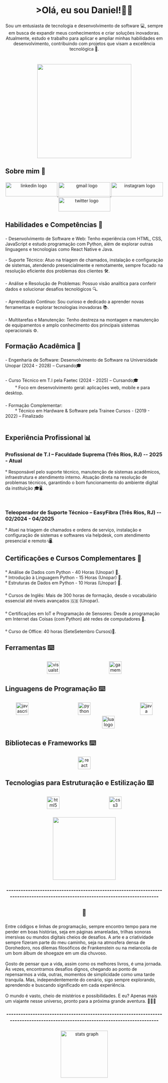<h1 align="center"> >Olá, eu sou Daniel!👨‍💻</h1>

###

<p align="center">Sou um entusiasta de tecnologia e desenvolvimento de software 💻, sempre em busca de expandir meus conhecimentos e criar soluções inovadoras. Atualmente, estudo e trabalho para aplicar e ampliar minhas habilidades em desenvolvimento, contribuindo com projetos que visam a excelência tecnológica 🚀.</p>

###

<br clear="both">

<div align="center">
  <img height="300" src="https://media1.giphy.com/media/v1.Y2lkPTc5MGI3NjExcXgzc20wYTR2c2JpMnF3dmhtOGIzZmpnaHN3ODJvejFyMTZia280YyZlcD12MV9pbnRlcm5hbF9naWZfYnlfaWQmY3Q9Zw/udK21RQeWtaGQ/giphy.gif"  />
</div>

###

<h2 align="left">Sobre mim 👀</h2>

###

<div align="center">
  <a href="https://www.linkedin.com/in/marcos-daniel-245b94352/" target="_blank">
    <img src="https://raw.githubusercontent.com/maurodesouza/profile-readme-generator/master/src/assets/icons/social/linkedin/default.svg" width="165" height="45" alt="linkedin logo"  />
  </a>
  <a href="marcosdaniel.indiedev@gmail.com" target="_blank">
    <img src="https://raw.githubusercontent.com/maurodesouza/profile-readme-generator/master/src/assets/icons/social/gmail/default.svg" width="165" height="45" alt="gmail logo"  />
  </a>
  <a href="https://www.instagram.com/daniel8bit/" target="_blank">
    <img src="https://raw.githubusercontent.com/maurodesouza/profile-readme-generator/master/src/assets/icons/social/instagram/default.svg" width="165" height="45" alt="instagram logo"  />
  </a>
  <a href="https://x.com/LeinadAndDaniel" target="_blank">
    <img src="https://raw.githubusercontent.com/maurodesouza/profile-readme-generator/master/src/assets/icons/social/twitter/default.svg" width="165" height="45" alt="twitter logo"  />
  </a>
</div>

###

<h2 align="left">Habilidades e Competências 💾</h2>

###

<p align="left">- Desenvolvimento de Software e Web: Tenho experiência com HTML, CSS, JavaScript e estudo programação com Python, além de explorar outras linguagens e tecnologias como React Native e Java.<br><br>- Suporte Técnico: Atuo na triagem de chamados, instalação e configuração de sistemas, atendendo presencialmente e remotamente, sempre focado na resolução eficiente dos problemas dos clientes 🛠️.<br><br>- Análise e Resolução de Problemas: Possuo visão analítica para conferir dados e solucionar desafios tecnológicos 🔍.<br><br>- Aprendizado Contínuo: Sou curioso e dedicado a aprender novas ferramentas e explorar tecnologias inovadoras 📚.<br><br>- Multitarefas e Manutenção: Tenho destreza na montagem e manutenção de equipamentos e amplo conhecimento dos principais sistemas operacionais ⚙️.</p>

###

<h2 align="left">Formação Acadêmica 💾</h2>

###

<p align="left">- Engenharia de Software: Desenvolvimento de Software na Universidade Unopar (2024 - 2028) – Cursando🎓</p>

###

<p align="left">- Curso Técnico em T.I pela Faetec (2024 - 2025) – Cursando🎓<br>‎ ‎ ‎ ‎ ‎ ‎ ‎ ‎ ‎° Foco em desenvolvimento geral: aplicações web, mobile e para desktop.</p>

###

<p align="left">- Formação Complementar: <br>‎ ‎ ‎ ‎ ‎ ‎ ‎ ‎ ‎° Técnico em Hardware & Software pela Trainee Cursos - (2019 - 2022) – Finalizado<br>‎ ‎ ‎ ‎</p>

###

<h2 align="left">Experiência Profissional 📊</h2>

###

<h3 align="left">Profissional de T.I – Faculdade Suprema (Três Rios, RJ) -- 2025 - Atual</h3>

<p align="left">° Responsável pelo suporte técnico, manutenção de sistemas acadêmicos, infraestrutura e atendimento interno. Atuação direta na resolução de problemas técnicos, garantindo o bom funcionamento do ambiente digital da instituição 🎓🖥️.</p>

<br>

<h3 align="left">Teleoperador de Suporte Técnico – EasyFibra (Três Rios, RJ) -- 02/2024 - 04/2025</h3>

<p align="left">° Atuei na triagem de chamados e ordens de serviço, instalação e configuração de sistemas e softwares via helpdesk, com atendimento presencial e remoto 📞🖥️.</p>

###

<h2 align="left">Certificações e Cursos Complementares 📝</h2>

###

<p align="left">° Análise de Dados com Python - 40 Horas (Unopar) 🐍.<br>° Introdução à Linguagem Python - 15 Horas (Unopar) 🐍.<br>° Estruturas de Dados em Python - 10 Horas (Unopar) 🐍.</p>

###

<p align="left">° Cursos de Inglês: Mais de 300 horas de formação, desde o vocabulário essencial até níveis avançados 🇬🇧 (Unopar).</p>

###

<p align="left">° Certificações em IoT e Programação de Sensores: Desde a programação em Internet das Coisas (com Python) até redes de computadores 📡.</p>

###

<p align="left">° Curso de Office: 40 horas (SeteSetembro Cursos)💼.</p>

###

<h2 align="left">Ferramentas ⌨️</h2>

###

<div align="center">
  <img src="https://cdn.jsdelivr.net/gh/devicons/devicon/icons/visualstudio/visualstudio-plain.svg" height="40" alt="visualstudio logo"  />
  <img width="150" />
  <img src="https://skillicons.dev/icons?i=gamemakerstudio" height="40" alt="gamemakerstudio logo"  />
</div>

###

<h2 align="left">Linguagens de Programação ⌨️</h2>

###

<div align="center">
  <img src="https://cdn.jsdelivr.net/gh/devicons/devicon/icons/javascript/javascript-original.svg" height="40" alt="javascript logo"  />
  <img width="150" />
  <img src="https://cdn.jsdelivr.net/gh/devicons/devicon/icons/python/python-original.svg" height="40" alt="python logo"  />
  <img width="150" />
  <img src="https://cdn.jsdelivr.net/gh/devicons/devicon/icons/java/java-original.svg" height="40" alt="java logo"  />
  <img width="150" />
  <img src="https://cdn.jsdelivr.net/gh/devicons/devicon/icons/lua/lua-original.svg" height="40" alt="lua logo"  />
</div>

###

<h2 align="left">Bibliotecas e Frameworks ⌨️</h2>

###

<div align="center">
  <img src="https://cdn.jsdelivr.net/gh/devicons/devicon/icons/react/react-original.svg" height="40" alt="react logo"  />
</div>

###

<h2 align="left">Tecnologias para Estruturação e Estilização ⌨️</h2>

###

<div align="center">
  <img src="https://cdn.jsdelivr.net/gh/devicons/devicon/icons/html5/html5-original.svg" height="40" alt="html5 logo"  />
  <img width="150" />
  <img src="https://cdn.jsdelivr.net/gh/devicons/devicon/icons/css3/css3-original.svg" height="40" alt="css3 logo"  />
</div>

###

<div align="center">
  <img height="200" src="https://media2.giphy.com/media/v1.Y2lkPTc5MGI3NjExNGNia3Vvd2Q1eHNhaGpjMmI5OWE5MjRjOXN1b2Y5N29jaHh3anU2byZlcD12MV9pbnRlcm5hbF9naWZfYnlfaWQmY3Q9Zw/vKH4mU0p1leRjYRyjx/giphy.gif"  />
</div>

###

<h3 align="center">-------------------------------------------------------------------------------------------------------------------------------</h3>

###

<h2 align="center">🌌</h2>

###

<p align="left">Entre códigos e linhas de programação, sempre encontro tempo para me perder em boas histórias, seja em páginas amareladas, trilhas sonoras imersivas ou mundos digitais cheios de desafios. A arte e a criatividade sempre fizeram parte do meu caminho, seja na atmosfera densa de Dorohedoro, nos dilemas filosóficos de Frankenstein ou na melancolia de um bom álbum de shoegaze em um dia chuvoso.<br><br>Gosto de pensar que a vida, assim como os melhores livros, é uma jornada. Às vezes, encontramos desafios dignos, chegando ao ponto de repensarmos a vida, outras, momentos de simplicidade como uma tarde tranquila. Mas, independentemente do cenário, sigo sempre explorando, aprendendo e buscando significado em cada experiência.<br><br>O mundo é vasto, cheio de mistérios e possibilidades. E eu? Apenas mais um viajante nesse universo, pronto para a próxima grande aventura. 🚀🎶📖</p>

###

<h3 align="center">-------------------------------------------------------------------------------------------------------------------------------</h3>

###

<div align="center">
  <img src="https://github-readme-stats.vercel.app/api?username=DanielAndLeinad&hide_title=false&hide_rank=false&show_icons=true&include_all_commits=true&count_private=true&disable_animations=false&theme=dracula&locale=en&hide_border=false&order=1" height="150" alt="stats graph"  />
  <img src="https://github-readme-stats
